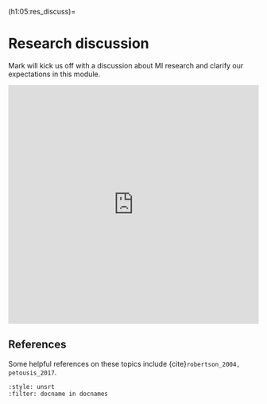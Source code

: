 (h1:05:res_discuss)=
# Research discussion

Mark will kick us off with a discussion about MI research and clarify our expectations in this module.

<iframe src="https://docs.google.com/presentation/d/e/2PACX-1vTRypczVQSfWZOVER-02C1RVpd95BJbKt_6ZlEX-GXv2B-ZX_R1GeRosZ_wBraS5mmEW8X-NZSqHRry/embed?start=false&loop=false&delayms=3000" frameborder="0" width="100%" height="480" allowfullscreen="true" mozallowfullscreen="true" webkitallowfullscreen="true"></iframe>



## References

Some helpful references on these topics include {cite}`robertson_2004, petousis_2017`.

```{bibliography}
:style: unsrt
:filter: docname in docnames
```

